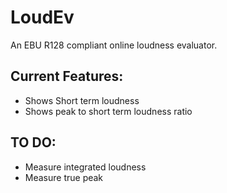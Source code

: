 # LoudEv
An EBU R128 compliant online loudness evaluator.

## Current Features:
- Shows Short term loudness
- Shows peak to short term loudness ratio

## TO DO:
- Measure integrated loudness
- Measure true peak

